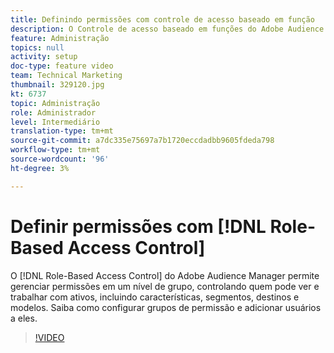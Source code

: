 ```yaml
---
title: Definindo permissões com controle de acesso baseado em função
description: O Controle de acesso baseado em funções do Adobe Audience Manager permite gerenciar permissões em um nível de grupo, controlando quem pode ver e trabalhar com ativos, incluindo características, segmentos, destinos e modelos. Saiba como configurar grupos de permissão e adicionar usuários a eles.
feature: Administração
topics: null
activity: setup
doc-type: feature video
team: Technical Marketing
thumbnail: 329120.jpg
kt: 6737
topic: Administração
role: Administrador
level: Intermediário
translation-type: tm+mt
source-git-commit: a7dc335e75697a7b1720eccdadbb9605fdeda798
workflow-type: tm+mt
source-wordcount: '96'
ht-degree: 3%

---
```



# Definir permissões com [!DNL Role-Based Access Control]

O [!DNL Role-Based Access Control] do Adobe Audience Manager permite gerenciar permissões em um nível de grupo, controlando quem pode ver e trabalhar com ativos, incluindo características, segmentos, destinos e modelos. Saiba como configurar grupos de permissão e adicionar usuários a eles.

>[!VIDEO](https://video.tv.adobe.com/v/329120/?quality=12&learn=on)
